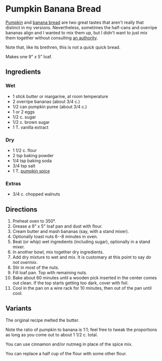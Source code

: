 [KitchenAid]: ../indices/kitchenAid.html

# Pumpkin Banana Bread

[Pumpkin](../quick-bread/squashBread.md) and [banana bread](../quick-bread/applesauceBananaBread.md) are two great tastes that aren't really that distinct in my versions.  Nevertheless, sometimes the half-cans and overripe bananas align and I wanted to mix them up, but I didn't want to just mix them together without consulting [an authority](https://www.thekitchn.com/pumpkin-banana-bread-recipe-23214749).

Note that, like its brethren, this is not a *quick* quick bread.

Makes one 9" x 5" loaf.

## Ingredients

### Wet

* 1 stick butter or margarine, at room temperature
* 2 overripe bananas (about 3/4 c.)
* 1/2 can pumpkin puree (about 3/4 c.)
* 1 or 2 eggs
* 1/2 c. sugar
* 1/2 c. brown sugar
* 1 T. vanilla extract

### Dry

* 1 1/2 c. flour
* 2 tsp baking powder
* 1/4 tsp baking soda
* 3/4 tsp salt
* 1 T. [pumpkin spice](../appetizers/pumpkinSpice.md)

### Extras

* 3/4 c. chopped walnuts

## Directions

1. Preheat oven to 350°.
2. Grease a 9" x 5" loaf pan and dust with flour.
3. Cream butter and mash bananas (say, with a stand mixer).
4. Optionally toast nuts 6--8 minutes in oven.
5. Beat (or whip) wet ingredients (including sugar), optionally in a stand mixer.
6. In another bowl, mix together dry ingredients.
7. Add dry mixture to wet and mix.  It is customary at this point to say *do not overmix*.
8. Stir in most of the nuts.
9. Fill loaf pan.  Top with remaining nuts.
10. Bake about 60 minutes until a wooden pick inserted in the center comes out clean.  If the top starts getting too dark, cover with foil.
11. Cool in the pan on a wire rack for 10 minutes, then out of the pan until cool.

## Variants

The original recipe melted the butter.

Note the ratio of pumpkin to banana is 1:1; feel free to tweak the proportions as long as you come out to about 1 1/2 c. total.

You can use cinnamon and/or nutmeg in place of the spice mix.

You can replace a half cup of the flour with some other flour.
